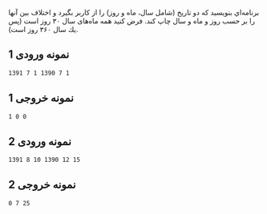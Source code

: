 برنامه‌اي بنويسيد كه دو تاريخ (شامل سال، ماه و روز) را از كاربر بگيرد و اختلاف بين آنها را بر حسب روز و ماه و سال چاپ كند. فرض كنيد همه ماه‌های سال ۳۰ روز است (پس يك سال ۳۶۰ روز است).

## نمونه ورودی 1

```sh
1391 7 1 1390 7 1
```

## نمونه خروجی 1

```sh
1 0 0
```

## نمونه ورودی 2

```sh
1391 8 10 1390 12 15
```

## نمونه خروجی 2

```sh
0 7 25
```
